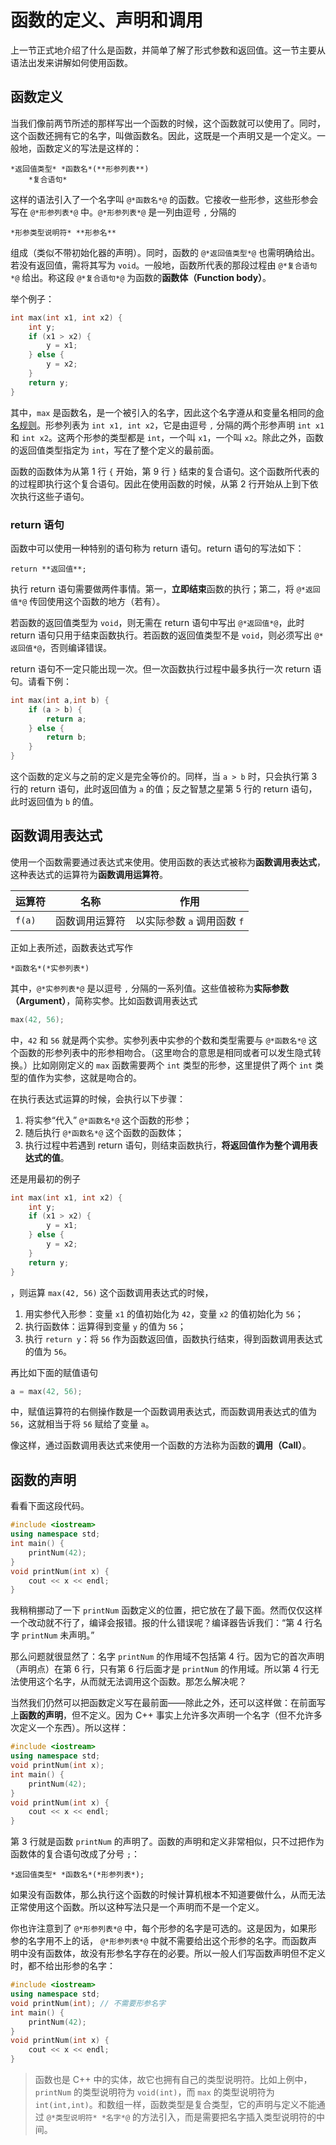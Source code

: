 # 函数的定义、声明和调用

上一节正式地介绍了什么是函数，并简单了解了形式参数和返回值。这一节主要从语法出发来讲解如何使用函数。

## 函数定义

当我们像前两节所述的那样写出一个函数的时候，这个函数就可以使用了。同时，这个函数还拥有它的名字，叫做函数名。因此，这既是一个声明又是一个定义。一般地，函数定义的写法是这样的：
```sdsc
*返回值类型* *函数名*(**形参列表**)
    *复合语句*
```
这样的语法引入了一个名字叫 `@*函数名*@` 的函数。它接收一些形参，这些形参会写在 `@*形参列表*@` 中。`@*形参列表*@` 是一列由逗号 `,` 分隔的
```sdsc
*形参类型说明符* **形参名**
```
组成（类似不带初始化器的声明）。同时，函数的 `@*返回值类型*@` 也需明确给出。若没有返回值，需将其写为 `void`。一般地，函数所代表的那段过程由 `@*复合语句*@` 给出。称这段 `@*复合语句*@` 为函数的**函数体（Function body）**。

举个例子：
```cpp
int max(int x1, int x2) {
    int y;
    if (x1 > x2) {
        y = x1;
    } else {
        y = x2;
    }
    return y;
}
```
其中，`max` 是函数名，是一个被引入的名字，因此这个名字遵从和变量名相同的[命名规则](/ch02/part1/declaration_statement#变量名)。形参列表为 `int x1, int x2`，它是由逗号 `,` 分隔的两个形参声明 `int x1` 和 `int x2`。这两个形参的类型都是 `int`，一个叫 `x1`，一个叫 `x2`。除此之外，函数的返回值类型指定为 `int`，写在了整个定义的最前面。

函数的函数体为从第 1 行 `{` 开始，第 9 行 `}` 结束的复合语句。这个函数所代表的的过程即执行这个复合语句。因此在使用函数的时候，从第 2 行开始从上到下依次执行这些子语句。

### return 语句

函数中可以使用一种特别的语句称为 return 语句。return 语句的写法如下：
```sdsc
return **返回值**;
```
执行 return 语句需要做两件事情。第一，**立即结束**函数的执行；第二，将 `@*返回值*@` 传回使用这个函数的地方（若有）。

若函数的返回值类型为 `void`，则无需在 return 语句中写出 `@*返回值*@`，此时 return 语句只用于结束函数执行。若函数的返回值类型不是 `void`，则必须写出 `@*返回值*@`，否则编译错误。

return 语句不一定只能出现一次。但一次函数执行过程中最多执行一次 return 语句。请看下例：
```cpp
int max(int a,int b) {
    if (a > b) {
        return a;
    } else {
        return b;
    }
}
```
这个函数的定义与之前的定义是完全等价的。同样，当 `a > b` 时，只会执行第 3 行的 return 语句，此时返回值为 `a` 的值；反之智慧之星第 5 行的 return 语句，此时返回值为 `b` 的值。

## 函数调用表达式

使用一个函数需要通过表达式来使用。使用函数的表达式被称为**函数调用表达式**，这种表达式的运算符为**函数调用运算符**。

| 运算符 | 名称           | 作用                        |
| ------ | -------------- | --------------------------- |
| `f(a)` | 函数调用运算符 | 以实际参数 `a` 调用函数 `f` |

正如上表所述，函数表达式写作
```sdsc
*函数名*(*实参列表*)
```
其中，`@*实参列表*@` 是以逗号 `,` 分隔的一系列值。这些值被称为**实际参数（Argument）**，简称实参。比如函数调用表达式
```cpp
max(42, 56);
```
中，`42` 和 `56` 就是两个实参。实参列表中实参的个数和类型需要与 `@*函数名*@` 这个函数的形参列表中的形参相吻合。（这里吻合的意思是相同或者可以发生隐式转换。）比如刚刚定义的 `max` 函数需要两个 `int` 类型的形参，这里提供了两个 `int` 类型的值作为实参，这就是吻合的。

在执行表达式运算的时候，会执行以下步骤：
1. 将实参“代入” `@*函数名*@` 这个函数的形参；
2. 随后执行 `@*函数名*@` 这个函数的函数体；
3. 执行过程中若遇到 return 语句，则结束函数执行，**将返回值作为整个调用表达式的值**。

还是用最初的例子
```cpp
int max(int x1, int x2) {
    int y;
    if (x1 > x2) {
        y = x1;
    } else {
        y = x2;
    }
    return y;
}
```
，则运算 `max(42, 56)` 这个函数调用表达式的时候，
1. 用实参代入形参：变量 `x1` 的值初始化为 `42`，变量 `x2` 的值初始化为 `56`；
2. 执行函数体：运算得到变量 `y` 的值为 `56`；
3. 执行 `return y`：将 `56` 作为函数返回值，函数执行结束，得到函数调用表达式的值为 `56`。

再比如下面的赋值语句
```cpp
a = max(42, 56);
```
中，赋值运算符的右侧操作数是一个函数调用表达式，而函数调用表达式的值为 `56`，这就相当于将 `56` 赋给了变量 `a`。

像这样，通过函数调用表达式来使用一个函数的方法称为函数的**调用（Call）**。

## 函数的声明

看看下面这段代码。
```cpp
#include <iostream>
using namespace std;
int main() {
    printNum(42);
}
void printNum(int x) {
    cout << x << endl;
}
```
我稍稍挪动了一下 `printNum` 函数定义的位置，把它放在了最下面。然而仅仅这样一个改动就不行了，编译会报错。报的什么错误呢？编译器告诉我们：“第 4 行名字 `printNum` 未声明。”

那么问题就很显然了：名字 `printNum` 的作用域不包括第 4 行。因为它的首次声明（声明点）在第 6 行，只有第 6 行后面才是 `printNum` 的作用域。所以第 4 行无法使用这个名字，从而就无法调用这个函数。那怎么解决呢？

当然我们仍然可以把函数定义写在最前面——除此之外，还可以这样做：在前面写上**函数的声明**，但不定义。因为 C++ 事实上允许多次声明一个名字（但不允许多次定义一个东西）。所以这样：
```cpp
#include <iostream>
using namespace std;
void printNum(int x);
int main() {
    printNum(42);
}
void printNum(int x) {
    cout << x << endl;
}
```
第 3 行就是函数 `printNum` 的声明了。函数的声明和定义非常相似，只不过把作为函数体的复合语句改成了分号 `;`：
```sdsc
*返回值类型* *函数名*(*形参列表*);
```
如果没有函数体，那么执行这个函数的时候计算机根本不知道要做什么，从而无法正常使用这个函数。所以这种写法只是一个声明而不是一个定义。

你也许注意到了 `@*形参列表*@` 中，每个形参的名字是可选的。这是因为，如果形参的名字用不上的话， `@*形参列表*@` 中就不需要给出这个形参的名字。而函数声明中没有函数体，故没有形参名字存在的必要。所以一般人们写函数声明但不定义时，都不给出形参的名字：
```cpp
#include <iostream>
using namespace std;
void printNum(int); // 不需要形参名字
int main() {
    printNum(42);
}
void printNum(int x) {
    cout << x << endl;
}
```

> 函数也是 C++ 中的实体，故它也拥有自己的类型说明符。比如上例中，`printNum` 的类型说明符为 `void(int)`，而 `max` 的类型说明符为 `int(int,int)`。和数组一样，函数类型是复合类型，它的声明与定义不能通过 `@*类型说明符* *名字*@` 的方法引入，而是需要把名字插入类型说明符的中间。